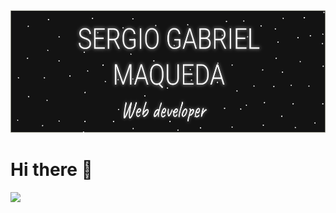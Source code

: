 ![Screenshot](Doc1.png)

# Hi there 👋

![](https://img.shields.io/badge/<https://unpkg.com/browse/simple-icons@5.19.0/icons/javascript.svg>-<WORD_ON_RIGHT>-informational?style=flat&logo=<LOGO_NAME>&logoColor=white&color=2bbc8a)



<!--
**Gabriel-mq/Gabriel-mq** is a ✨ _special_ ✨ repository because its `README.md` (this file) appears on your GitHub profile.

Here are some ideas to get you started:

- 🔭 I’m currently working on ...
- 🌱 I’m currently learning ...
- 👯 I’m looking to collaborate on ...
- 🤔 I’m looking for help with ...
- 💬 Ask me about ...
- 📫 How to reach me: ...
- 😄 Pronouns: ...
- ⚡ Fun fact: ...
-->
